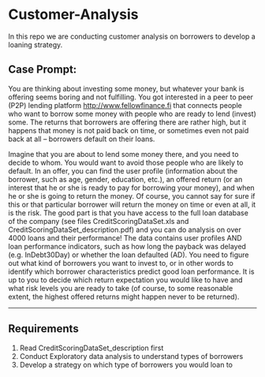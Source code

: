 # Customer-Analysis

In this repo we are conducting customer analysis on borrowers to develop a loaning strategy.
## Case Prompt:

You are thinking about investing some money, but whatever your bank is offering seems boring and not fulfilling. You got interested in a peer to peer (P2P) lending platform http://www.fellowfinance.fi that connects people who want to borrow some money with people who are ready to lend (invest) some. The returns that borrowers are offering there are rather high, but it happens that money is not paid back on time, or sometimes even not paid back at all – borrowers default on their loans.

Imagine that you are about to lend some money there, and you need to decide to whom. You would want to avoid those people who are likely to default. In an offer, you can find the user profile (information about the borrower, such as age, gender, education, etc.), an offered return (or an interest that he or she is ready to pay for borrowing your money), and when he or she is going to return the money. Of course, you cannot say for sure if this or that particular borrower will return the money on time or even at all, it is the risk. The good part is that you have access to the full loan database of the company (see files CreditScoringDataSet.xls and CreditScoringDataSet_description.pdf) and you can do analysis on over 4000 loans and their performance! The data contains user profiles AND loan performance indicators, such as how long the payback was delayed (e.g. InDebt30Day) or whether the loan defaulted (AD). You need to figure out what kind of borrowers you want to invest to, or in other words to identify which borrower characteristics predict good loan performance. It is up to you to decide which return expectation you would like to have and what risk levels you are ready to take (of course, to some reasonable extent, the highest offered returns might happen never to be returned).

---
## Requirements
1. Read CreditScoringDataSet_description first
2. Conduct Exploratory data analysis to understand types of borrowers
3. Develop a strategy on which type of borrowers you would loan to

